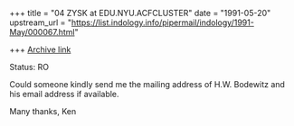 +++
title = "04 ZYSK at EDU.NYU.ACFCLUSTER"
date = "1991-05-20"
upstream_url = "https://list.indology.info/pipermail/indology/1991-May/000067.html"

+++
[Archive link](https://list.indology.info/pipermail/indology/1991-May/000067.html)


Status: RO

Could someone kindly send me the mailing address of H.W. Bodewitz and his
email address if available.

Many thanks,
Ken




